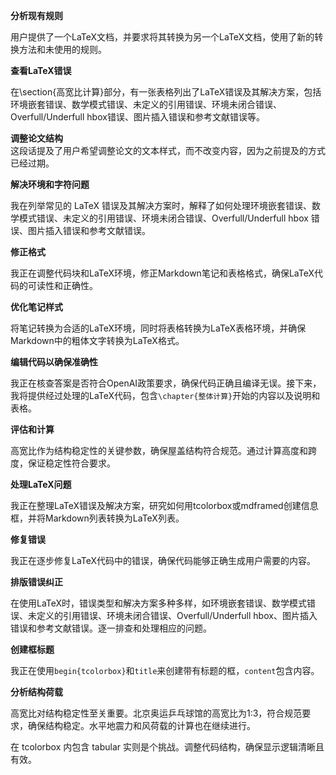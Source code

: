 **分析现有规则**

用户提供了一个LaTeX文档，并要求将其转换为另一个LaTeX文档，使用了新的转换方法和未使用的规则。

**查看LaTeX错误**

在\section{高宽比计算}部分，有一张表格列出了LaTeX错误及其解决方案，包括环境嵌套错误、数学模式错误、未定义的引用错误、环境未闭合错误、Overfull/Underfull hbox错误、图片插入错误和参考文献错误等。

**调整论文结构**  
这段话提及了用户希望调整论文的文本样式，而不改变内容，因为之前提及的方式已经过期。

**解决环境和字符问题**

我在列举常见的 LaTeX 错误及其解决方案时，解释了如何处理环境嵌套错误、数学模式错误、未定义的引用错误、环境未闭合错误、Overfull/Underfull hbox 错误、图片插入错误和参考文献错误。

**修正格式**

我正在调整代码块和LaTeX环境，修正Markdown笔记和表格格式，确保LaTeX代码的可读性和正确性。

**优化笔记样式**

将笔记转换为合适的LaTeX环境，同时将表格转换为LaTeX表格环境，并确保Markdown中的粗体文字转换为LaTeX格式。

**编辑代码以确保准确性**

我正在核查答案是否符合OpenAI政策要求，确保代码正确且编译无误。接下来，我将提供经过处理的LaTeX代码，包含`\chapter{整体计算}`开始的内容以及说明和表格。

**评估和计算**

高宽比作为结构稳定性的关键参数，确保屋盖结构符合规范。通过计算高度和跨度，保证稳定性符合要求。

**处理LaTeX问题**

我正在整理LaTeX错误及解决方案，研究如何用tcolorbox或mdframed创建信息框，并将Markdown列表转换为LaTeX列表。

**修复错误**

我正在逐步修复LaTeX代码中的错误，确保代码能够正确生成用户需要的内容。

**排版错误纠正**

在使用LaTeX时，错误类型和解决方案多种多样，如环境嵌套错误、数学模式错误、未定义的引用错误、环境未闭合错误、Overfull/Underfull hbox、图片插入错误和参考文献错误。逐一排查和处理相应的问题。

**创建框标题**

我正在使用`begin{tcolorbox}`和`title`来创建带有标题的框，`content`包含内容。

**分析结构荷载**

高宽比对结构稳定性至关重要。北京奥运乒乓球馆的高宽比为1:3，符合规范要求，确保结构稳定。水平地震力和风荷载的计算也在继续进行。

在 tcolorbox 内包含 tabular 实则是个挑战。调整代码结构，确保显示逻辑清晰且有效。